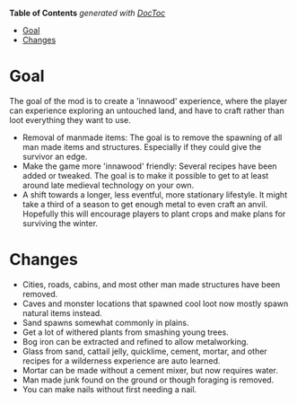<!-- START doctoc generated TOC please keep comment here to allow auto update -->
<!-- DON'T EDIT THIS SECTION, INSTEAD RE-RUN doctoc TO UPDATE -->
**Table of Contents**  *generated with [DocToc](https://github.com/thlorenz/doctoc)*

- [Goal](#goal)
- [Changes](#changes)

<!-- END doctoc generated TOC please keep comment here to allow auto update -->

# Goal

The goal of the mod is to create a 'innawood' experience, where the player can experience exploring an untouched land, and have to craft rather than loot everything they want to use.
- Removal of manmade items: The goal is to remove the spawning of all man made items and structures. Especially if they could give the survivor an edge.
- Make the game more 'innawood' friendly: Several recipes have been added or tweaked. The goal is to make it possible to get to at least around late medieval technology on your own.
- A shift towards a longer, less eventful, more stationary lifestyle. It might take a third of a season to get enough metal to even craft an anvil. Hopefully this will encourage players to plant crops and make plans for surviving the winter.

# Changes

- Cities, roads, cabins, and most other man made structures have been removed.
- Caves and monster locations that spawned cool loot now mostly spawn natural items instead.
- Sand spawns somewhat commonly in plains.
- Get a lot of withered plants from smashing young trees.
- Bog iron can be extracted and refined to allow metalworking.
- Glass from sand, cattail jelly, quicklime, cement, mortar, and other recipes for a wilderness experience are auto learned.
- Mortar can be made without a cement mixer, but now requires water.
- Man made junk found on the ground or though foraging is removed.
- You can make nails without first needing a nail.

